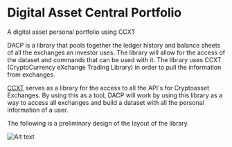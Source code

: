 # Digital Asset Central Portfolio
A digital asset personal portfolio using CCXT

DACP is a library that pools together the ledger history and balance sheets of all the exchanges an
investor uses. The library will allow for the access of the dataset and commands that can be used
with it. The library uses CCXT (CryptoCurrency eXchange Trading Library) in order to pull the
information from exchanges.

[CCXT](https://github.com/ccxt/ccxt) serves as a library for the access to all the API's for Cryptoasset Exchanges. By using
this as a tool, DACP will work by using this library as a way to access all exchanges and build a
dataset with all the personal information of a user.

The following is a preliminary design of the layout of the library.

![Alt text](/../<master>/path/to/image.png?raw=true "Preliminary plan for Library.png")
